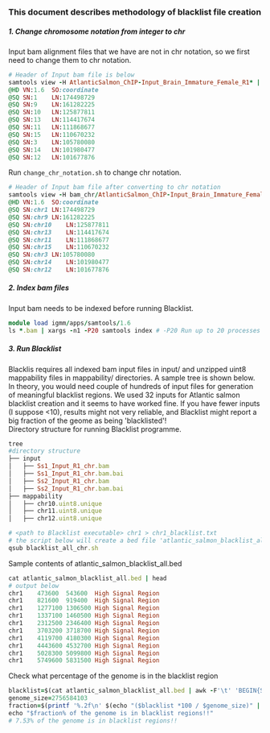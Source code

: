 ### This document describes methodology of blacklist file creation

##### 1. Change chromosome notation from integer to chr 
Input bam alignment files that we have are not in chr notation, so we first need to change them to chr notation.
```ruby
# Header of Input bam file is below
samtools view -H AtlanticSalmon_ChIP-Input_Brain_Immature_Female_R1* | head
@HD	VN:1.6	SO:coordinate
@SQ	SN:1	LN:174498729
@SQ	SN:9	LN:161282225
@SQ	SN:10	LN:125877811
@SQ	SN:13	LN:114417674
@SQ	SN:11	LN:111868677
@SQ	SN:15	LN:110670232
@SQ	SN:3	LN:105780080
@SQ	SN:14	LN:101980477
@SQ	SN:12	LN:101677876
```
Run `change_chr_notation.sh` to change chr notation.  

```ruby
# Header of Input bam file after converting to chr notation
samtools view -H bam_chr/AtlanticSalmon_ChIP-Input_Brain_Immature_Female_R1* | head
@HD	VN:1.6	SO:coordinate
@SQ	SN:chr1	LN:174498729
@SQ	SN:chr9	LN:161282225
@SQ	SN:chr10	LN:125877811
@SQ	SN:chr13	LN:114417674
@SQ	SN:chr11	LN:111868677
@SQ	SN:chr15	LN:110670232
@SQ	SN:chr3	LN:105780080
@SQ	SN:chr14	LN:101980477
@SQ	SN:chr12	LN:101677876
```

##### 2. Index bam files 
Input bam needs to be indexed before running Blacklist.
```ruby
module load igmm/apps/samtools/1.6
ls *.bam | xargs -n1 -P20 samtools index # -P20 Run up to 20 processes at a time
```

##### 3. Run Blacklist 
Blacklis requires all indexed bam input files in input/ and unzipped uint8 mappability files in mappability/ directories. A sample tree is shown below.
In theory, you would need couple of hundreds of input files for generation of meaningful blacklist regions. We used 32 inputs for Atlantic salmon blacklist creation and it seems to have worked fine. If you have fewer inputs (I suppose <10), results might not very reliable, and Blacklist might report a big fraction of the geome as being 'blacklisted'! 
\
Directory structure for running Blacklist programme.

```ruby
tree
#directory structure
├── input
│   ├── Ss1_Input_R1_chr.bam
│   ├── Ss1_Input_R1_chr.bam.bai
│   ├── Ss2_Input_R1_chr.bam
│   ├── Ss2_Input_R1_chr.bam.bai
├── mappability
│   ├── chr10.uint8.unique
│   ├── chr11.uint8.unique
│   ├── chr12.uint8.unique
```

```ruby
# <path to Blacklist executable> chr1 > chr1_blacklist.txt
# the script below will create a bed file 'atlantic_salmon_blacklist_all.bed' & append all blacklist regions for each chromosome onto it.
qsub blacklist_all_chr.sh
```
Sample contents of atlantic_salmon_blacklist_all.bed
```ruby
cat atlantic_salmon_blacklist_all.bed | head
# output below
chr1	473600	543600	High Signal Region
chr1	821600	919400	High Signal Region
chr1	1277100	1306500	High Signal Region
chr1	1337100	1460500	High Signal Region
chr1	2312500	2346400	High Signal Region
chr1	3703200	3718700	High Signal Region
chr1	4119700	4180300	High Signal Region
chr1	4443600	4532700	High Signal Region
chr1	5028300	5099800	High Signal Region
chr1	5749600	5831500	High Signal Region

```
Check what percentage of the genome is in the blacklist region
```ruby
blacklist=$(cat atlantic_salmon_blacklist_all.bed | awk -F'\t' 'BEGIN{SUM=0}{ SUM+=$3-$2 }END{print SUM}')
genome_size=2756584103
fraction=$(printf '%.2f\n' $(echo "($blacklist *100 / $genome_size)" | bc -l))
echo "$fraction% of the genome is in blacklist regions!!"
# 7.53% of the genome is in blacklist regions!!
```
